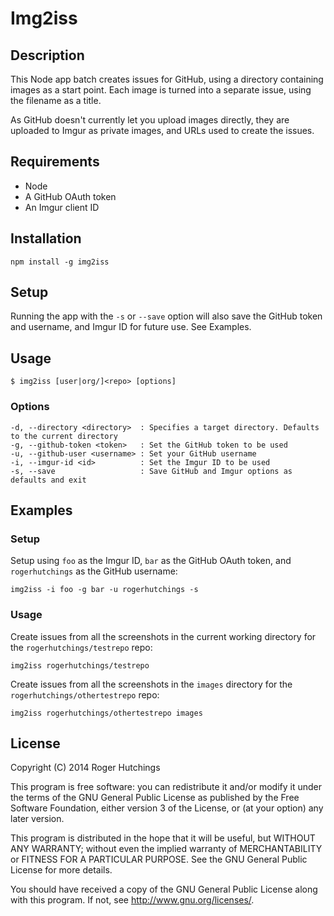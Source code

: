# Img2iss

## Description

This Node app batch creates issues for GitHub, using a directory containing images as a start point. Each image is turned into a separate issue, using the filename as a title.

As GitHub doesn't currently let you upload images directly, they are uploaded to Imgur as private images, and URLs used to create the issues.

## Requirements

* Node
* A GitHub OAuth token
* An Imgur client ID

## Installation

```
npm install -g img2iss
```

## Setup

Running the app with the `-s` or `--save` option will also save the GitHub token and username, and Imgur ID for future use. See Examples.

## Usage

```
$ img2iss [user|org/]<repo> [options]
```

### Options

```
-d, --directory <directory>  : Specifies a target directory. Defaults to the current directory
-g, --github-token <token>   : Set the GitHub token to be used
-u, --github-user <username> : Set your GitHub username
-i, --imgur-id <id>          : Set the Imgur ID to be used
-s, --save                   : Save GitHub and Imgur options as defaults and exit
```

## Examples

### Setup

Setup using `foo` as the Imgur ID, `bar` as the GitHub OAuth token, and `rogerhutchings` as the GitHub username:

```
img2iss -i foo -g bar -u rogerhutchings -s
```

### Usage

Create issues from all the screenshots in the current working directory for the `rogerhutchings/testrepo` repo:

```
img2iss rogerhutchings/testrepo
```

Create issues from all the screenshots in the `images` directory for the `rogerhutchings/othertestrepo` repo:

```
img2iss rogerhutchings/othertestrepo images
```

## License

Copyright (C) 2014 Roger Hutchings

This program is free software: you can redistribute it and/or modify
it under the terms of the GNU General Public License as published by
the Free Software Foundation, either version 3 of the License, or
(at your option) any later version.

This program is distributed in the hope that it will be useful,
but WITHOUT ANY WARRANTY; without even the implied warranty of
MERCHANTABILITY or FITNESS FOR A PARTICULAR PURPOSE.  See the
GNU General Public License for more details.

You should have received a copy of the GNU General Public License
along with this program.  If not, see <http://www.gnu.org/licenses/>.

